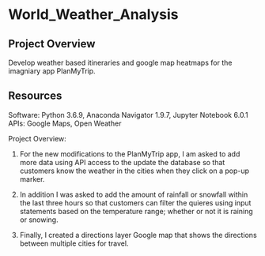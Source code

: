# World_Weather_Analysis

## Project Overview
Develop weather based itineraries and google map heatmaps for the imagniary app PlanMyTrip.

## Resources
Software: Python 3.6.9, Anaconda Navigator 1.9.7, Jupyter Notebook 6.0.1
APIs: Google Maps, Open Weather

Project Overview:

1. For the new modifications to the PlanMyTrip app, I am asked to add more data using API access to the update the database so that customers know the weather in the cities when they click on a pop-up marker. 

2. In addition I was asked to add the amount of rainfall or snowfall within the last three hours so that customers can filter the quieres using input statements based on the temperature range; whether or not it is raining or snowing.

3. Finally, I created a directions layer Google map that shows the directions between multiple cities for travel.


